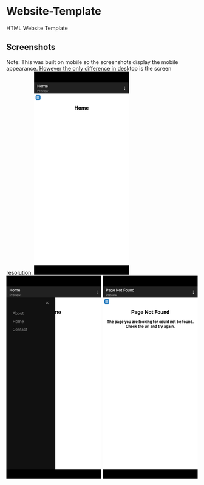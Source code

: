 # Website-Template
HTML Website Template



## Screenshots

Note: This was built on mobile so the screenshots display the mobile appearance. However the only difference in desktop is the screen resolution.
<img src="/assets/Screenshot_20230117-225152.png?" width="250px">
<img src="/assets/Screenshot_20230117-225207.png?" width="250px">
<img src="/assets/Screenshot_20230117-225226.png?" width="250px">
